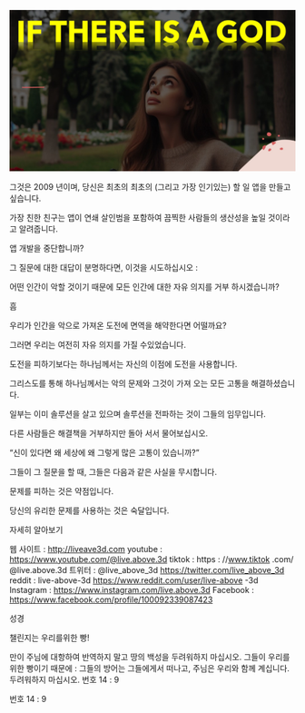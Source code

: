 ![Video cover image](../cover.jpg "cover photo")

그것은 2009 년이며, 당신은 최초의 최초의 (그리고 가장 인기있는) 할 일 앱을 만들고 싶습니다.

가장 친한 친구는 앱이 연쇄 살인범을 포함하여 끔찍한 사람들의 생산성을 높일 것이라고 알려줍니다.

앱 개발을 중단합니까?

그 질문에 대한 대답이 분명하다면, 이것을 시도하십시오 :

어떤 인간이 악할 것이기 때문에 모든 인간에 대한 자유 의지를 거부 하시겠습니까?

흠

우리가 인간을 악으로 가져온 도전에 면역을 해약한다면 어떨까요?

그러면 우리는 여전히 자유 의지를 가질 수있었습니다.

도전을 피하기보다는 하나님께서는 자신의 이점에 도전을 사용합니다.

그리스도를 통해 하나님께서는 악의 문제와 그것이 가져 오는 모든 고통을 해결하셨습니다.

일부는 이미 솔루션을 살고 있으며 솔루션을 전파하는 것이 그들의 임무입니다.

다른 사람들은 해결책을 거부하지만 돌아 서서 물어보십시오.

“신이 있다면 왜 세상에 왜 그렇게 많은 고통이 있습니까?”

그들이 그 질문을 할 때, 그들은 다음과 같은 사실을 무시합니다.

문제를 피하는 것은 약점입니다.

당신의 유리한 문제를 사용하는 것은 숙달입니다.

자세히 알아보기

웹 사이트 : http://liveave3d.com
youtube : https://www.youtube.com/@live.above.3d
tiktok : https : //www.tiktok .com/ @live.above.3d
트위터 : @live_above_3d https://twitter.com/live_above_3d
reddit : live-above-3d https://www.reddit.com/user/live-above -3d
Instagram : https://www.instagram.com/live.above.3d
Facebook : https://www.facebook.com/profile/100092339087423


성경

챌린지는 우리를위한 빵!

만이 주님에 대항하여 반역하지 말고 땅의 백성을 두려워하지 마십시오. 그들이 우리를위한 빵이기 때문에 : 그들의 방어는 그들에게서 떠나고, 주님은 우리와 함께 계십니다. 두려워하지 마십시오.
번호 14 : 9

번호 14 : 9